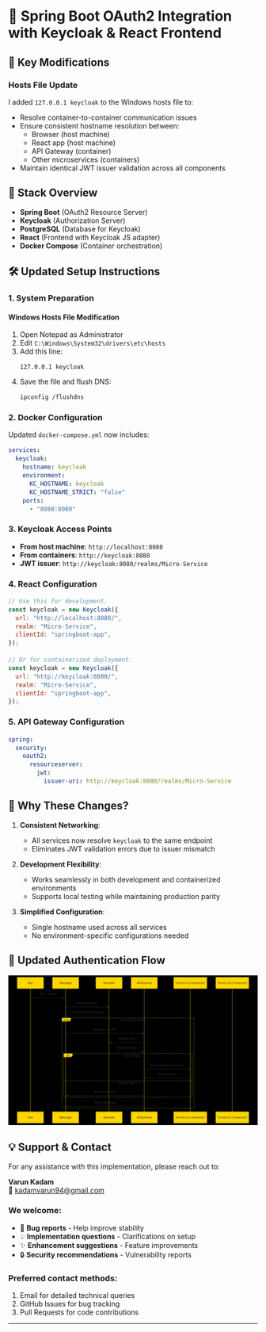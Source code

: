 # 🔐 Spring Boot OAuth2 Integration with Keycloak & React Frontend

## 📌 Key Modifications

### Hosts File Update

I added `127.0.0.1 keycloak` to the Windows hosts file to:

- Resolve container-to-container communication issues
- Ensure consistent hostname resolution between:
  - Browser (host machine)
  - React app (host machine)
  - API Gateway (container)
  - Other microservices (containers)
- Maintain identical JWT issuer validation across all components

## 🚀 Stack Overview

- **Spring Boot** (OAuth2 Resource Server)
- **Keycloak** (Authorization Server)
- **PostgreSQL** (Database for Keycloak)
- **React** (Frontend with Keycloak JS adapter)
- **Docker Compose** (Container orchestration)

## 🛠️ Updated Setup Instructions

### 1. System Preparation

#### Windows Hosts File Modification

1. Open Notepad as Administrator
2. Edit `C:\Windows\System32\drivers\etc\hosts`
3. Add this line:
   ```
   127.0.0.1 keycloak
   ```
4. Save the file and flush DNS:
   ```bash
   ipconfig /flushdns
   ```

### 2. Docker Configuration

Updated `docker-compose.yml` now includes:

```yaml
services:
  keycloak:
    hostname: keycloak
    environment:
      KC_HOSTNAME: keycloak
      KC_HOSTNAME_STRICT: "false"
    ports:
      - "8080:8080"
```

### 3. Keycloak Access Points

- **From host machine**: `http://localhost:8080`
- **From containers**: `http://keycloak:8080`
- **JWT issuer**: `http://keycloak:8080/realms/Micro-Service`

### 4. React Configuration

```javascript
// Use this for development.
const keycloak = new Keycloak({
  url: "http://localhost:8080/",
  realm: "Micro-Service",
  clientId: "springboot-app",
});

// Or for containerized deployment.
const keycloak = new Keycloak({
  url: "http://keycloak:8080/",
  realm: "Micro-Service",
  clientId: "springboot-app",
});
```

### 5. API Gateway Configuration

```yaml
spring:
  security:
    oauth2:
      resourceserver:
        jwt:
          issuer-uri: http://keycloak:8080/realms/Micro-Service
```

## 🌟 Why These Changes?

1. **Consistent Networking**:

   - All services now resolve `keycloak` to the same endpoint
   - Eliminates JWT validation errors due to issuer mismatch

2. **Development Flexibility**:

   - Works seamlessly in both development and containerized environments
   - Supports local testing while maintaining production parity

3. **Simplified Configuration**:
   - Single hostname used across all services
   - No environment-specific configurations needed

## 🔄 Updated Authentication Flow

![Authentication Flow Diagram](./Work_flow_Application.png)

## 💡 Support & Contact

For any assistance with this implementation, please reach out to:

**Varun Kadam**  
📧 [kadamvarun94@gmail.com](mailto:kadamvarun94@gmail.com)

### We welcome:

- 🐛 **Bug reports** - Help improve stability
- 💡 **Implementation questions** - Clarifications on setup
- ✨ **Enhancement suggestions** - Feature improvements
- 🔒 **Security recommendations** - Vulnerability reports

### Preferred contact methods:

1. Email for detailed technical queries
2. GitHub Issues for bug tracking
3. Pull Requests for code contributions

---
